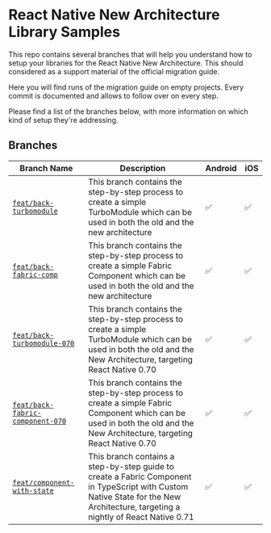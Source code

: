 # React Native New Architecture Library Samples
This repo contains several branches that will help you understand how to setup your libraries for the React Native New Architecture. This should considered as a support material of the official migration guide.

Here you will find runs of the migration guide on empty projects. Every commit is documented and allows to follow over on every step.

Please find a list of the branches below, with more information on which kind of setup they're addressing.

## Branches

| Branch Name | Description | Android | iOS |
| ----------- | ----------- | ------- | --- |
| [`feat/back-turbomodule`](https://github.com/cipolleschi/RNNewArchitectureLibraries/tree/feat/back-turbomodule) | This branch contains the step-by-step process to create a simple TurboModule which can be used in both the old and the new architecture | ✅ | ✅ |
| [`feat/back-fabric-comp`](https://github.com/cipolleschi/RNNewArchitectureLibraries/tree/feat/back-fabric-comp) | This branch contains the step-by-step process to create a simple Fabric Component which can be used in both the old and the new architecture | ✅ | ✅ |
| [`feat/back-turbomodule-070`](https://github.com/react-native-community/RNNewArchitectureLibraries/tree/feat/back-turbomodule-070) | This branch contains the step-by-step process to create a simple TurboModule which can be used in both the old and the New Architecture, targeting React Native 0.70 | ✅ | ✅ |
| [`feat/back-fabric-component-070`](https://github.com/cipolleschi/RNNewArchitectureLibraries/tree/feat/back-fabric-component-070) | This branch contains the step-by-step process to create a simple Fabric Component which can be used in both the old and the New Architecture, targeting React Native 0.70 | ✅ | ✅ |
| [`feat/component-with-state`](https://github.com/cipolleschi/RNNewArchitectureLibraries/tree/feat/component-with-state) | This branch contains a step-by-step guide to create a Fabric Component in TypeScript with Custom Native State for the New Architecture, targeting a nightly of React Native 0.71 | ✅ | ✅ |
